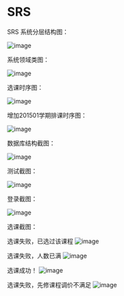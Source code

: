 # SRS
SRS
系统分层结构图：

![image](https://github.com/mango1995/SRS/blob/master/pic/20.png)

系统领域类图：

![image](https://github.com/mango1995/SRS/blob/master/pic/SRS.png)

选课时序图：

![image](https://github.com/mango1995/SRS/blob/master/pic/22.png)

增加201501学期排课时序图：

![image](https://github.com/mango1995/SRS/blob/master/pic/23.png)

数据库结构截图：

![image](https://github.com/mango1995/SRS/blob/master/pic/21.png)

测试截图：

![image](https://github.com/mango1995/SRS/blob/master/pic/19.png)

登录截图：

![image](https://github.com/mango1995/SRS/blob/master/pic/1.png)

选课截图：

选课失败，已选过该课程
![image](https://github.com/mango1995/SRS/blob/master/pic/2.png)

选课失败，人数已满
![image](https://github.com/mango1995/SRS/blob/master/pic/3.png)

选课成功！
![image](https://github.com/mango1995/SRS/blob/master/pic/4.png)

选课失败，先修课程调价不满足
![image](https://github.com/mango1995/SRS/blob/master/pic/5.png)


